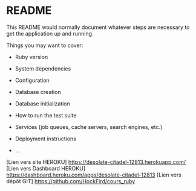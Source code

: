 # README

This README would normally document whatever steps are necessary to get the
application up and running.

Things you may want to cover:

* Ruby version

* System dependencies

* Configuration

* Database creation

* Database initialization

* How to run the test suite

* Services (job queues, cache servers, search engines, etc.)

* Deployment instructions

* ...

[Lien vers site HEROKU] https://desolate-citadel-12813.herokuapp.com/
[Lien vers Dashboard HEROKU] https://dashboard.heroku.com/apps/desolate-citadel-12813
[Lien vers dépôt GIT] https://github.com/HockFird/cours_ruby
